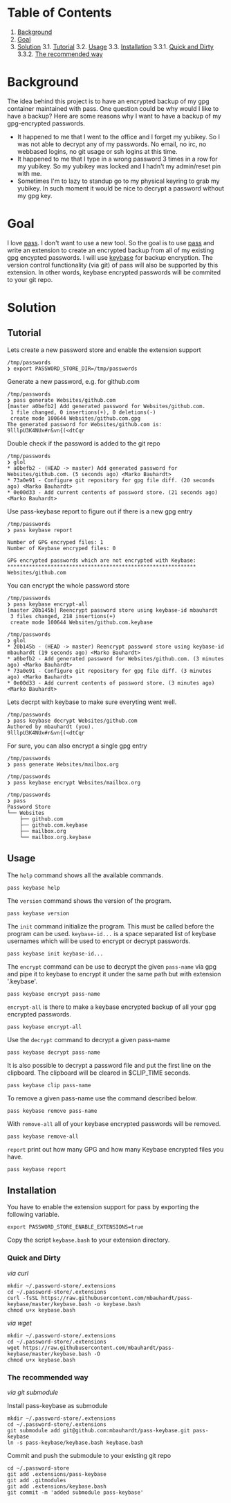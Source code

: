 # Table of Contents
1. [Background](#background)
2. [Goal](#goal)
3. [Solution](#solution)
3.1. [Tutorial](#tutorial)
3.2. [Usage](#usage)
3.3. [Installation](#installation)
3.3.1. [Quick and Dirty](#quick-and-dirty)
3.3.2. [The recommended way](#the-recommended-way)


# Background
The idea behind this project is to have an encrypted backup of my gpg container maintained with pass.
One question could be why would I like to have a backup?
Here are some reasons why I want to have a backup of my gpg-encrypted passwords.

* It happened to me that I went to the office and I forget my yubikey. So I was not able to decrypt any of my passwords. No email, no irc, no webbased logins, no git usage or ssh logins at this time.
* It happened to me that I type in a wrong password 3 times in a row for my yubikey. So my yubikey was locked and I hadn't my admin/reset pin with me.
* Sometimes I'm to lazy to standup go to my physical keyring to grab my yubikey. In such moment it would be nice to decrypt a password without my gpg key.

# Goal
I love [pass](http://passwordstore.org). I don't want to use a new tool.
So the goal is to use [pass](http://passwordstore.org) and write an extension to create an encrypted backup from all of my existing gpg encypted passwords.
I will use [keybase](http://www.keybase.io) for backup encryption.
The version control functionality (via git) of pass will also be supported by this extension.
In other words, keybase encrypted passwords will be commited to your git repo.

# Solution

## Tutorial

Lets create a new password store and enable the extension support

    /tmp/passwords
    ❯ export PASSWORD_STORE_DIR=/tmp/passwords

Generate a new password, e.g. for github.com

    /tmp/passwords
    ❯ pass generate Websites/github.com
    [master a0befb2] Add generated password for Websites/github.com.
     1 file changed, 0 insertions(+), 0 deletions(-)
     create mode 100644 Websites/github.com.gpg
    The generated password for Websites/github.com is:
    9lllpU3K4NUx#r&vn{(<dtCqr

Double check if the password is added to the git repo

    /tmp/passwords
    ❯ glol
    * a0befb2 - (HEAD -> master) Add generated password for Websites/github.com. (5 seconds ago) <Marko Bauhardt>
    * 73a0e91 - Configure git repository for gpg file diff. (20 seconds ago) <Marko Bauhardt>
    * 0e00d33 - Add current contents of password store. (21 seconds ago) <Marko Bauhardt>

Use pass-keybase report to figure out if there is a new gpg entry

    /tmp/passwords
    ❯ pass keybase report

    Number of GPG encryped files: 1
    Number of Keybase encryped files: 0

    GPG encrypted passwords which are not encrypted with Keybase:
    *************************************************************
    Websites/github.com


You can encrypt the whole password store

    /tmp/passwords
    ❯ pass keybase encrypt-all
    [master 20b145b] Reencrypt password store using keybase-id mbauhardt
     3 files changed, 218 insertions(+)
     create mode 100644 Websites/github.com.keybase

    /tmp/passwords
    ❯ glol
    * 20b145b - (HEAD -> master) Reencrypt password store using keybase-id mbauhardt (19 seconds ago) <Marko Bauhardt>
    * a0befb2 - Add generated password for Websites/github.com. (3 minutes ago) <Marko Bauhardt>
    * 73a0e91 - Configure git repository for gpg file diff. (3 minutes ago) <Marko Bauhardt>
    * 0e00d33 - Add current contents of password store. (3 minutes ago) <Marko Bauhardt>

Lets decrpt with keybase to make sure everyting went well.

    /tmp/passwords
    ❯ pass keybase decrypt Websites/github.com
    Authored by mbauhardt (you).
    9lllpU3K4NUx#r&vn{(<dtCqr

For sure, you can also encrypt a single gpg entry

    /tmp/passwords
    ❯ pass generate Websites/mailbox.org

    /tmp/passwords
    ❯ pass keybase encrypt Websites/mailbox.org

    /tmp/passwords
    ❯ pass
    Password Store
    └── Websites
        ├── github.com
        ├── github.com.keybase
        ├── mailbox.org
        └── mailbox.org.keybase


## Usage

The `help` command shows all the available commands.

    pass keybase help

The `version` command shows the version of the program.

    pass keybase version

The `init` command initialize the program. This must be called before the program can be used.
`keybase-id...` is a space separated list of keybase usernames which will be used to encrypt or decrypt passwords.

    pass keybase init keybase-id...

The `encrypt` command can be use to decrypt the given `pass-name` via gpg and pipe it to keybase to encrypt it under the same path but with extension '.keybase'.
   
    pass keybase encrypt pass-name
  
`encrypt-all` is there to make a keybase encrypted backup of all your gpg encrypted passwords.
    
    pass keybase encrypt-all

Use the `decrypt` command to decrypt a given pass-name
    
    pass keybase decrypt pass-name

It is also possible to decrypt a password file and put the first line on the clipboard.
The clipboard will be cleared in $CLIP_TIME seconds.
    
    pass keybase clip pass-name

To remove a given pass-name use the command described below.
    
    pass keybase remove pass-name

With `remove-all` all of your keybase encrypted passwords will be removed.

    pass keybase remove-all

`report` print out how many GPG and how many Keybase encrypted files you have.

    pass keybase report


## Installation

You have to enable the extension support for pass by exporting the following variable.

    export PASSWORD_STORE_ENABLE_EXTENSIONS=true

Copy the script `keybase.bash` to your extension directory.

### Quick and Dirty

*via curl*

    mkdir ~/.password-store/.extensions
    cd ~/.password-store/.extensions
    curl -fsSL https://raw.githubusercontent.com/mbauhardt/pass-keybase/master/keybase.bash -o keybase.bash
    chmod u+x keybase.bash

*via wget*

    mkdir ~/.password-store/.extensions
    cd ~/.password-store/.extensions
    wget https://raw.githubusercontent.com/mbauhardt/pass-keybase/master/keybase.bash -O
    chmod u+x keybase.bash

### The recommended way
 *via git submodule*

Install pass-keybase as submodule

    mkdir ~/.password-store/.extensions
    cd ~/.password-store/.extensions
    git submodule add git@github.com:mbauhardt/pass-keybase.git pass-keybase
    ln -s pass-keybase/keybase.bash keybase.bash

Commit and push the submodule to your existing git repo

    cd ~/.password-store
    git add .extensions/pass-keybase
    git add .gitmodules
    git add .extensions/keybase.bash
    git commit -m 'added submodule pass-keybase'

